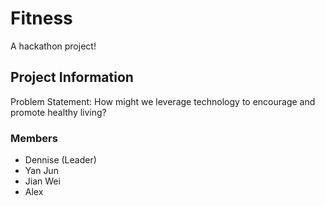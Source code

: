 # Fitness

A hackathon project!

## Project Information

Problem Statement: How might we leverage technology to encourage and promote healthy living?

### Members

- Dennise (Leader)
- Yan Jun
- Jian Wei
- Alex